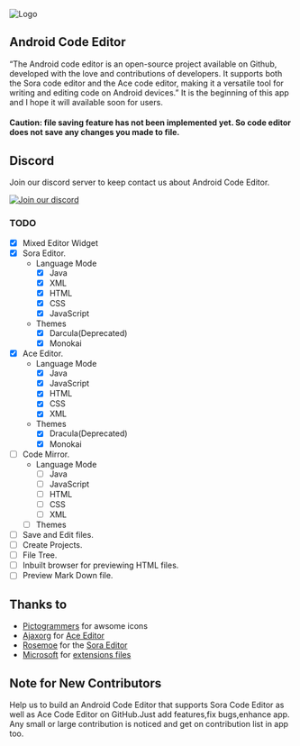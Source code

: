 ![Logo](/assets/description.jpg)
## Android Code Editor
“The Android code editor is an open-source project available on Github, developed with the love and contributions of developers. It supports both the Sora code editor and the Ace code editor, making it a versatile tool for writing and editing code on Android devices.”
It is the beginning of this app and I hope it will available soon for users.

#### Caution: file saving feature has not been implemented yet. So code editor does not save any changes you made to file.

## Discord
Join our discord server to keep contact us about Android Code Editor.

[![Join our discord](https://invidget.switchblade.xyz/RM5qaZs4kd)](https://discord.gg/RM5qaZs4kd)

### TODO
- [x] Mixed Editor Widget
- [x] Sora Editor.
	- Language Mode
		- [x] Java
		- [x] XML
		- [x] HTML
		- [x] CSS
		- [x] JavaScript
    - Themes
        - [x] Darcula(Deprecated)
        - [x] Monokai
- [x] Ace Editor.
	- Language Mode
		- [x] Java
		- [x] JavaScript
		- [x] HTML
		- [x] CSS
		- [x] XML
    - Themes
        - [x] Dracula(Deprecated)
        - [x] Monokai
- [ ] Code Mirror.
	- Language Mode
		- [ ] Java
		- [ ] JavaScript
		- [ ] HTML
		- [ ] CSS
		- [ ] XML
    - [ ] Themes
- [ ] Save and Edit files.
- [ ] Create Projects.
- [ ] File Tree.
- [ ] Inbuilt browser for previewing HTML files.
- [ ] Preview Mark Down file.

## Thanks to
- [Pictogrammers](https://pictogrammers.com/) for awsome icons
- [Ajaxorg](https://github.com/ajaxorg) for [Ace Editor](https://github.com/ajaxorg/ace)
- [Rosemoe](https://github.com/Rosemoe) for the [Sora Editor](https://github.com/Rosemoe/sora-editor)
- [Microsoft](https://github.com/microsoft) for [extensions files](https://github.com/microsoft/vscode/tree/main/extensions)

## Note for New Contributors
Help us to build an Android Code Editor that supports Sora Code Editor as well as Ace Code Editor on GitHub.Just add features,fix bugs,enhance app.
Any small or large contribution is noticed and get on contribution list in app too.